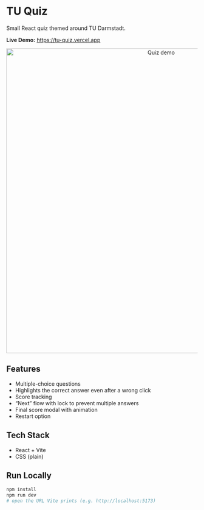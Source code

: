 # TU Quiz

Small React quiz themed around TU Darmstadt.

**Live Demo:** https://tu-quiz.vercel.app

<p align="center">
  <a href="https://tu-quiz.vercel.app">
    <img src="./Quiz.gif" alt="Quiz demo" width="800">
  </a>
</p>

## Features
- Multiple-choice questions
- Highlights the correct answer even after a wrong click
- Score tracking
- “Next” flow with lock to prevent multiple answers
- Final score modal with animation
- Restart option

## Tech Stack
- React + Vite
- CSS (plain)

## Run Locally
```bash
npm install
npm run dev
# open the URL Vite prints (e.g. http://localhost:5173)
